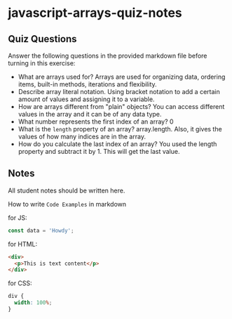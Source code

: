 # javascript-arrays-quiz-notes

## Quiz Questions

Answer the following questions in the provided markdown file before turning in this exercise:

- What are arrays used for?
  Arrays are used for organizing data, ordering items, built-in methods, iterations and flexibility.
- Describe array literal notation.
  Using bracket notation to add a certain amount of values and assigning it to a variable.
- How are arrays different from "plain" objects?
  You can access different values in the array and it can be of any data type.
- What number represents the first index of an array?
  0
- What is the `length` property of an array?
  array.length. Also, it gives the values of how many indices are in the array.
- How do you calculate the last index of an array?
  You used the length property and subtract it by 1. This will get the last value.

## Notes

All student notes should be written here.

How to write `Code Examples` in markdown

for JS:

```javascript
const data = 'Howdy';
```

for HTML:

```html
<div>
  <p>This is text content</p>
</div>
```

for CSS:

```css
div {
  width: 100%;
}
```
